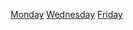 [Monday](https://github.com/HackBulgaria/Programming101-Java/blob/master/week01/1.Monday)
[Wednesday](https://github.com/HackBulgaria/Programming101-Java/blob/master/week01/2.Wednesday)
[Friday](https://github.com/HackBulgaria/Programming101-Java/blob/master/week01/3.Friday)

